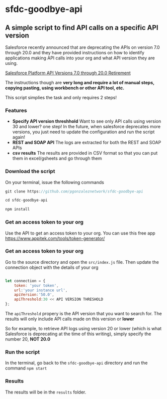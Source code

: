 # sfdc-goodbye-api
## A simple script to find API calls on a specific API version

Salesforce recently announced that are deprecating the APIs on version 7.0 through 20.0 and they have provided instructions on how to identify applications making API calls into your org and what API version they are using.

[Salesforce Platform API Versions 7.0 through 20.0 Retirement](https://help.salesforce.com/articleView?id=000351312&type=1&mode=1)

The instructions though are **very long and require a lot of manual steps, copying pasting, using workbench or other API tool, etc.**

This script simplies the task and only requires 2 steps!

### Features

* **Specify API version threshhold** Want to see only API calls using version 30 and lower? one step! In the future, when salesforce deprecates more versions, you just need to update the configuration and run the script again!
* **REST and SOAP API** The logs are extracted for both the REST and SOAP APIs
* **csv results** The results are provided in CSV format so that you can put them in excel/gsheets and go through them

### Download the script

On your terminal, issue the following commands

```javascript
git clone https://github.com/pgonzaleznetwork/sfdc-goodbye-api

cd sfdc-goodbye-api

npm install
```

### Get an access token to your org

Use the API to get an access token to your org. You can use this free app https://www.appitek.com/tools/token-generator/

### Get an access token to your org

Go to the source directory and open the `src/index.js` file. Then update the connection object with the details of your org

```javascript

let connection = {
    token: 'your token',
    url:'your instance url',
    apiVersion:'50.0',
    apiThreshold:30 << API VERSION THRESHOLD
};


```

The `apiThreshold` propery is the API version that you want to search for. The results will only include API calls made on this version or **lower**

So for example, to retrieve API logs using version 20 or lower (which is what Salesforce is deprecating at the time of this writing), simply specify the number 20, **NOT 20.0**

### Run the script

In the terminal, go back to the `sfdc-goodbye-api` directory and run the command `npm start`

### Results

The results will be in the `results` folder. 